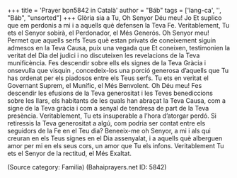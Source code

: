 +++
title = 'Prayer bpn5842 in Català'
author = "Báb"
tags = ['lang-ca', '', "Báb", "unsorted"]
+++
Glòria sia a Tu, Oh Senyor Déu meu! Jo Et suplico que em perdonis a mi i a aquells què defensen la Teva Fe. Veritablement, Tu ets el Senyor sobirà, el Perdonador, el Més Generós. Oh Senyor meu! Permet que aquells serfs Teus què estan privats de coneixement siguin admesos en la Teva Causa, puix una vegada que Et coneixen, testimonien la veritat del Dia del judici i no discuteixen les revelacions de la Teva munificència. Fes descendir sobre ells els signes de la Teva Gràcia i onsevulla que visquin , concedeix-los una porció generosa d’aquells que Tu has ordenat per els piadosos entre els Teus serfs. Tu ets en veritat el Governant Suprem, el Munífic, el Més Benvolent.
Oh Déu meu! Fes descendir les efusions de la Teva generositat i les Teves benediccions sobre les llars, els habitants de les quals han abraçat la Teva Causa, com a signe de la Teva gràcia i com a senyal de tendresa de part de la Teva presència. Veritablement, Tu ets insuperable a l’hora d’atorgar perdó. Si retiressis la Teva generositat a algú, com podria ser contat entre els seguidors de la Fe en el Teu dia?
Beneeix-me oh Senyor, a mi i als qui creuran en els Teus signes en el Dia assenyalat, i a aquells què alberguen amor per mi en els seus cors, un amor que Tu els infons. Veritablement Tu ets el Senyor de la rectitud, el Més Exaltat.

(Source category: Familia)
(Bahaiprayers.net ID: 5842)
